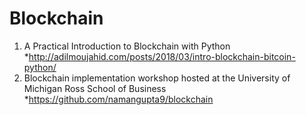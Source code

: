 # Blockchain
1. A Practical Introduction to Blockchain with Python
*http://adilmoujahid.com/posts/2018/03/intro-blockchain-bitcoin-python/
2. Blockchain implementation workshop hosted at the University of Michigan Ross School of Business
*https://github.com/namangupta9/blockchain
